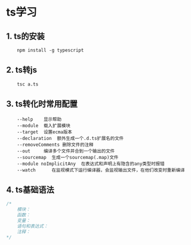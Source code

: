 # ts学习

## 1. ts的安装

```shell script
    npm install -g typescript

```
## 2. ts转js

```shell script
    tsc a.ts

```

## 3. ts转化时常用配置

```text
    --help    显示帮助
    --module  载入扩展模块
    --target  设置ecma版本
    --declaration  额外生成一个.d.ts扩展名的文件
    --removeComments 删除文件的注释
    --out     编译多个文件并合到一个输出的文件
    --sourcemap  生成一个sourcemap(.map)文件	
    --module noImplicitAny  在表达式和声明上有隐含的any类型时报错
    --watch      在监视模式下运行编译器，会监视输出文件，在他们改变时重新编译
```

## 4. ts基础语法

```ts
/*
    模块：
    函数：
    变量：
    语句和表达式：
    注释：
*/
```
